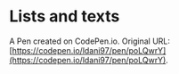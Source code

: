 # Lists and texts

A Pen created on CodePen.io. Original URL: [https://codepen.io/ldani97/pen/poLQwrY](https://codepen.io/ldani97/pen/poLQwrY).

